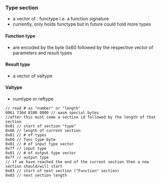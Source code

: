 

### Type section
- a vector of : functype i.e. a function signature
- currently, only holds functype but in future could hold more types 

#### Function type
- are encoded by the byte 0x60 followed by the respective vector of parameters and result types

#### Result type
- a vector of valtype

#### Valtype
- numtype or reftype


```
// read # as "number" or "length"
0061 736d 0100 0000 // wasm special bytes
//after this must come a section id followed by the length of that section
0x01 // start of section "type"
0x06 // length of current section
0x01 // # of types
0x60 // func type byte
0x01 // # of input type vector
0x7f // input type
0x01 // # of output type vector
0x7f // output type
// if we have reached the end of the current section then a new section should/will start
0x03 // start of next section ("Function" section)
0x03 // next section length
```